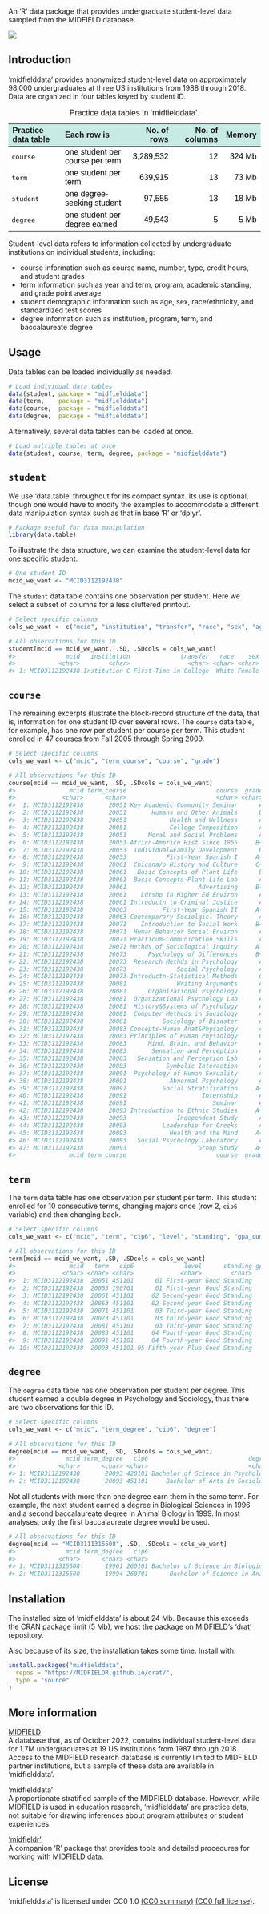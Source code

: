 
<!-- README.md is generated from README.Rmd. Please edit that file -->

<br>An ‘R’ data package that provides undergraduate student-level data
sampled from the MIDFIELD database.

![](https://github.com/MIDFIELDR/midfielddata/blob/main/docs/logo.png?raw=true)

## Introduction

‘midfielddata’ provides anonymized student-level data on approximately
98,000 undergraduates at three US institutions from 1988 through 2018.
Data are organized in four tables keyed by student ID.

<table class=" lightable-paper" style="font-family: &quot;Arial Narrow&quot;, arial, helvetica, sans-serif; margin-left: auto; margin-right: auto;">
<caption>
Practice data tables in ‘midfielddata’.
</caption>
<thead>
<tr>
<th style="text-align:left;background-color: #c7eae5 !important;">
Practice data table
</th>
<th style="text-align:left;background-color: #c7eae5 !important;">
Each row is
</th>
<th style="text-align:right;background-color: #c7eae5 !important;">
No. of rows
</th>
<th style="text-align:right;background-color: #c7eae5 !important;">
No. of columns
</th>
<th style="text-align:right;background-color: #c7eae5 !important;">
Memory
</th>
</tr>
</thead>
<tbody>
<tr>
<td style="text-align:left;font-family: monospace;color: black !important;background-color: white !important;">
course
</td>
<td style="text-align:left;color: black !important;background-color: white !important;">
one student per course per term
</td>
<td style="text-align:right;color: black !important;background-color: white !important;">
3,289,532
</td>
<td style="text-align:right;color: black !important;background-color: white !important;">
12
</td>
<td style="text-align:right;color: black !important;background-color: white !important;">
324 Mb
</td>
</tr>
<tr>
<td style="text-align:left;font-family: monospace;color: black !important;background-color: white !important;">
term
</td>
<td style="text-align:left;color: black !important;background-color: white !important;">
one student per term
</td>
<td style="text-align:right;color: black !important;background-color: white !important;">
639,915
</td>
<td style="text-align:right;color: black !important;background-color: white !important;">
13
</td>
<td style="text-align:right;color: black !important;background-color: white !important;">
73 Mb
</td>
</tr>
<tr>
<td style="text-align:left;font-family: monospace;color: black !important;background-color: white !important;">
student
</td>
<td style="text-align:left;color: black !important;background-color: white !important;">
one degree-seeking student
</td>
<td style="text-align:right;color: black !important;background-color: white !important;">
97,555
</td>
<td style="text-align:right;color: black !important;background-color: white !important;">
13
</td>
<td style="text-align:right;color: black !important;background-color: white !important;">
18 Mb
</td>
</tr>
<tr>
<td style="text-align:left;font-family: monospace;color: black !important;background-color: white !important;">
degree
</td>
<td style="text-align:left;color: black !important;background-color: white !important;">
one student per degree earned
</td>
<td style="text-align:right;color: black !important;background-color: white !important;">
49,543
</td>
<td style="text-align:right;color: black !important;background-color: white !important;">
5
</td>
<td style="text-align:right;color: black !important;background-color: white !important;">
5 Mb
</td>
</tr>
</tbody>
</table>

Student-level data refers to information collected by undergraduate
institutions on individual students, including:

- course information such as course name, number, type, credit hours,
  and student grades
- term information such as year and term, program, academic standing,
  and grade point average
- student demographic information such as age, sex, race/ethnicity, and
  standardized test scores
- degree information such as institution, program, term, and
  baccalaureate degree

## Usage

Data tables can be loaded individually as needed.

``` r
# Load individual data tables
data(student, package = "midfielddata")
data(term,    package = "midfielddata")
data(course,  package = "midfielddata")
data(degree,  package = "midfielddata")
```

Alternatively, several data tables can be loaded at once.

``` r
# Load multiple tables at once 
data(student, course, term, degree, package = "midfielddata")
```

## `student`

We use ‘data.table’ throughout for its compact syntax. Its use is
optional, though one would have to modify the examples to accommodate a
different data manipulation syntax such as that in base ‘R’ or ‘dplyr’.

``` r
# Package useful for data manipulation
library(data.table)
```

To illustrate the data structure, we can examine the student-level data
for one specific student.

``` r
# One student ID
mcid_we_want <- "MCID3112192438"
```

The `student` data table contains one observation per student. Here we
select a subset of columns for a less cluttered printout.

``` r
# Select specific columns
cols_we_want <- c("mcid", "institution", "transfer", "race", "sex", "age_desc")

# All observations for this ID 
student[mcid == mcid_we_want, .SD, .SDcols = cols_we_want]
#>              mcid   institution              transfer   race    sex age_desc
#>            <char>        <char>                <char> <char> <char>   <char>
#> 1: MCID3112192438 Institution C First-Time in College  White Female Under 25
```

## `course`

The remaining excerpts illustrate the block-record structure of the
data, that is, information for one student ID over several rows. The
`course` data table, for example, has one row per student per course per
term. This student enrolled in 47 courses from Fall 2005 through Spring
2009.

``` r
# Select specific columns
cols_we_want <- c("mcid", "term_course", "course", "grade")

# All observations for this ID 
course[mcid == mcid_we_want, .SD, .SDcols = cols_we_want]
#>               mcid term_course                         course  grade
#>             <char>      <char>                         <char> <char>
#>  1: MCID3112192438       20051 Key Academic Community Seminar      A
#>  2: MCID3112192438       20051       Humans and Other Animals      B
#>  3: MCID3112192438       20051            Health and Wellness      A
#>  4: MCID3112192438       20051            College Composition      A
#>  5: MCID3112192438       20051      Moral and Social Problems      A
#>  6: MCID3112192438       20053 Africn-Americn Hist Since 1865     B+
#>  7: MCID3112192438       20053  Individual&Family Development      B
#>  8: MCID3112192438       20053           First-Year Spanish I     A-
#>  9: MCID3112192438       20061  Chicana/o History and Culture     C+
#> 10: MCID3112192438       20061   Basic Concepts of Plant Life      B
#> 11: MCID3112192438       20061  Basic Concepts-Plant Life Lab      A
#> 12: MCID3112192438       20061                    Advertising     B-
#> 13: MCID3112192438       20061    Ldrshp in Higher Ed Environ      A
#> 14: MCID3112192438       20061 Introductn to Criminal Justice      A
#> 15: MCID3112192438       20063          First-Year Spanish II     A-
#> 16: MCID3112192438       20063 Contemporary Sociolgicl Theory      A
#> 17: MCID3112192438       20071    Introduction to Social Work     B+
#> 18: MCID3112192438       20071  Human Behavior Social Environ      A
#> 19: MCID3112192438       20071 Practicum-Communication Skills      A
#> 20: MCID3112192438       20071 Methds of Sociological Inquiry     A-
#> 21: MCID3112192438       20073      Psychology of Differences     B+
#> 22: MCID3112192438       20073  Research Methds in Psychology      A
#> 23: MCID3112192438       20073              Social Psychology      A
#> 24: MCID3112192438       20073 Introductn-Statistical Methods      C
#> 25: MCID3112192438       20081              Writing Arguments      A
#> 26: MCID3112192438       20081      Organizational Psychology      B
#> 27: MCID3112192438       20081  Organizational Psychology Lab      A
#> 28: MCID3112192438       20081  History&Systems of Psychology      A
#> 29: MCID3112192438       20081  Computer Methods in Sociology      A
#> 30: MCID3112192438       20081          Sociology of Disaster      A
#> 31: MCID3112192438       20083 Concepts-Human Anat&Physiology      A
#> 32: MCID3112192438       20083 Principles of Human Physiology      B
#> 33: MCID3112192438       20083      Mind, Brain, and Behavior      A
#> 34: MCID3112192438       20083       Sensation and Perception      A
#> 35: MCID3112192438       20083   Sensation and Perception Lab      A
#> 36: MCID3112192438       20083           Symbolic Interaction      A
#> 37: MCID3112192438       20091  Psychology of Human Sexuality      A
#> 38: MCID3112192438       20091            Abnormal Psychology      A
#> 39: MCID3112192438       20091          Social Stratification     A+
#> 40: MCID3112192438       20091                     Internship      A
#> 41: MCID3112192438       20091                        Seminar      A
#> 42: MCID3112192438       20093 Introduction to Ethnic Studies     A+
#> 43: MCID3112192438       20093              Independent Study      A
#> 44: MCID3112192438       20093          Leadership for Greeks      A
#> 45: MCID3112192438       20093            Health and the Mind     A+
#> 46: MCID3112192438       20093   Social Psychology Laboratory      A
#> 47: MCID3112192438       20093                    Group Study     A+
#>               mcid term_course                         course  grade
```

## `term`

The `term` data table has one observation per student per term. This
student enrolled for 10 consecutive terms, changing majors once (row 2,
`cip6` variable) and then changing back.

``` r
# Select specific columns
cols_we_want <- c("mcid", "term", "cip6", "level", "standing", "gpa_cumul")

# All observations for this ID 
term[mcid == mcid_we_want, .SD, .SDcols = cols_we_want]
#>               mcid   term   cip6              level      standing gpa_cumul
#>             <char> <char> <char>             <char>        <char>     <num>
#>  1: MCID3112192438  20051 451101      01 First-year Good Standing      3.80
#>  2: MCID3112192438  20053 190701      01 First-year Good Standing      3.63
#>  3: MCID3112192438  20061 451101     02 Second-year Good Standing      3.49
#>  4: MCID3112192438  20063 451101     02 Second-year Good Standing      3.54
#>  5: MCID3112192438  20071 451101      03 Third-year Good Standing      3.58
#>  6: MCID3112192438  20073 451101      03 Third-year Good Standing      3.54
#>  7: MCID3112192438  20081 451101      03 Third-year Good Standing      3.58
#>  8: MCID3112192438  20083 451101     04 Fourth-year Good Standing      3.61
#>  9: MCID3112192438  20091 451101     04 Fourth-year Good Standing      3.65
#> 10: MCID3112192438  20093 451101 05 Fifth-year Plus Good Standing      3.68
```

## `degree`

The `degree` data table has one observation per student per degree. This
student earned a double degree in Psychology and Sociology, thus there
are two observations for this ID.

``` r
# Select specific columns 
cols_we_want <- c("mcid", "term_degree", "cip6", "degree")

# All observations for this ID 
degree[mcid == mcid_we_want, .SD, .SDcols = cols_we_want]
#>              mcid term_degree   cip6                            degree
#>            <char>      <char> <char>                            <char>
#> 1: MCID3112192438       20093 420101 Bachelor of Science in Psychology
#> 2: MCID3112192438       20093 451101     Bachelor of Arts in Sociology
```

Not all students with more than one degree earn them in the same term.
For example, the next student earned a degree in Biological Sciences in
1996 and a second baccalaureate degree in Animal Biology in 1999. In
most analyses, only the first baccalaureate degree would be used.

``` r
# All observations for this ID 
degree[mcid == "MCID3111315508", .SD, .SDcols = cols_we_want]
#>              mcid term_degree   cip6                                     degree
#>            <char>      <char> <char>                                     <char>
#> 1: MCID3111315508       19961 260101 Bachelor of Science in Biological Sciences
#> 2: MCID3111315508       19994 260701      Bachelor of Science in Animal Biology
```

## Installation

The installed size of ‘midfielddata’ is about 24 Mb. Because this
exceeds the CRAN package limit (5 Mb), we host the package on MIDFIELD’s
[‘drat’](https://github.com/MIDFIELDR/drat) repository.

Also because of its size, the installation takes some time. Install
with:

``` r
install.packages("midfielddata",
  repos = "https://MIDFIELDR.github.io/drat/",
  type = "source"
)
```

## More information

[MIDFIELD](https://midfield.online/)  
A database that, as of October 2022, contains individual student-level
data for 1.7M undergraduates at 19 US institutions from 1987
through 2018. Access to the MIDFIELD research database is currently
limited to MIDFIELD partner institutions, but a sample of these data are
available in ‘midfielddata’.

‘midfielddata’  
A proportionate stratified sample of the MIDFIELD database. However,
while MIDFIELD is used in education research, ‘midfielddata’ are
practice data, not suitable for drawing inferences about program
attributes or student experiences.

[‘midfieldr’](https://midfieldr.github.io/midfieldr/)  
A companion ‘R’ package that provides tools and detailed procedures for
working with MIDFIELD data.

## License

‘midfielddata’ is licensed under CC0 1.0 [(CC0
summary)](https://creativecommons.org/publicdomain/zero/1.0/legalcode)
[(CC0 full license)](LICENSE.html).
